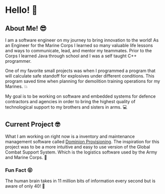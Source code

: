 # Hello! 👋

## About Me! 😎
I am a software engineer on my journey to bring innovation to the world! As an Engineer for the Marine Corps I learned so many valuable life lessons and ways to
communicate, lead, and mentor my teammates. Prior to the Corps I learned Java through school and I was a self taught C++ programmer.

One of my favorite small projects was when I programmed a program that will calculate safe standoff for explosives under different conditions. This program saved time
when planning for demolition training operations for my Marines. 💥

My goal is to be working on software and embedded systems for defence contractors and agencies in order to bring the highest quality of technological support to my 
brothers and sisters in arms. 💻

## Current Project 🤓
What I am working on right now is a inventory and maintenance management software called [Dominion Provisioning](https://github.com/EvinRWatson/DominionProvisioning).
The inspiration for this project was to be a more intuitive and easy to use version of the Global Combat Support System. Which is the logistics software used by the 
Army and Marine Corps. 🤖

### Fun Fact 😝
The human brain takes in 11 million bits of information every second but is aware of only 40! 🤯
